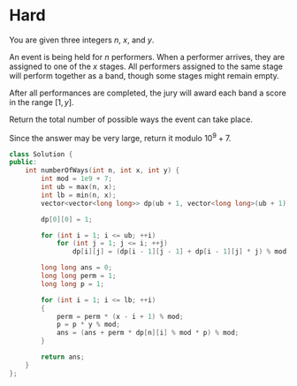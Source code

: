 # Hard

You are given three integers $n$, $x$, and $y$.

An event is being held for $n$ performers. When a performer arrives, they are assigned to one of the $x$ stages. All performers assigned to the same stage will perform together as a band, though some stages might remain empty.

After all performances are completed, the jury will award each band a score in the range $[1, y]$.

Return the total number of possible ways the event can take place.

Since the answer may be very large, return it modulo $10^9 + 7$.

```cpp
class Solution {
public:
    int numberOfWays(int n, int x, int y) {
        int mod = 1e9 + 7;
        int ub = max(n, x);
        int lb = min(n, x);
        vector<vector<long long>> dp(ub + 1, vector<long long>(ub + 1));

        dp[0][0] = 1;

        for (int i = 1; i <= ub; ++i)
            for (int j = 1; j <= i; ++j)
                dp[i][j] = (dp[i - 1][j - 1] + dp[i - 1][j] * j) % mod; 

        long long ans = 0;
        long long perm = 1;
        long long p = 1;

        for (int i = 1; i <= lb; ++i)
        {
            perm = perm * (x - i + 1) % mod;
            p = p * y % mod;
            ans = (ans + perm * dp[n][i] % mod * p) % mod;
        }

        return ans;
    }
};
```
